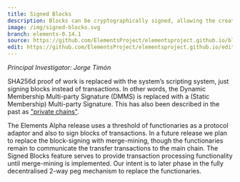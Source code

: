 ```yaml
---
title: Signed Blocks
description: Blocks can be cryptographically signed, allowing the creator of the block to verify their identity in the future.
image: /img/signed-blocks.svg
branch: elements-0.14.1
source: https://github.com/ElementsProject/elementsproject.github.io/blob/master/source/elements/signed-blocks/index.md
edit: https://github.com/ElementsProject/elementsproject.github.io/edit/master/source/elements/signed-blocks/index.md
---
```


*Principal Investigator: Jorge Timón*

SHA256d proof of work is replaced with the system’s scripting system, just
signing blocks instead of transactions. In other words, the Dynamic Membership
Multi-party Signature (DMMS) is replaced with a (Static Membership) Multi-party
Signature. This has also been described in the past as ["private chains"][frei].

The Elements Alpha release uses a threshold of functionaries as a protocol
adaptor and also to sign blocks of transactions.  In a future release we plan to
replace the block-signing with merge-mining, though the functionaries remain to
communicate the transfer transactions to the main chain.   The Signed Blocks
feature serves to provide transaction processing functionality until
merge-mining is implemented.  Our intent is to later phase in the fully
decentralised 2-way peg mechanism to replace the functionaries. 

[frei]: http://freico.in/docs/freimarkets.pdf
